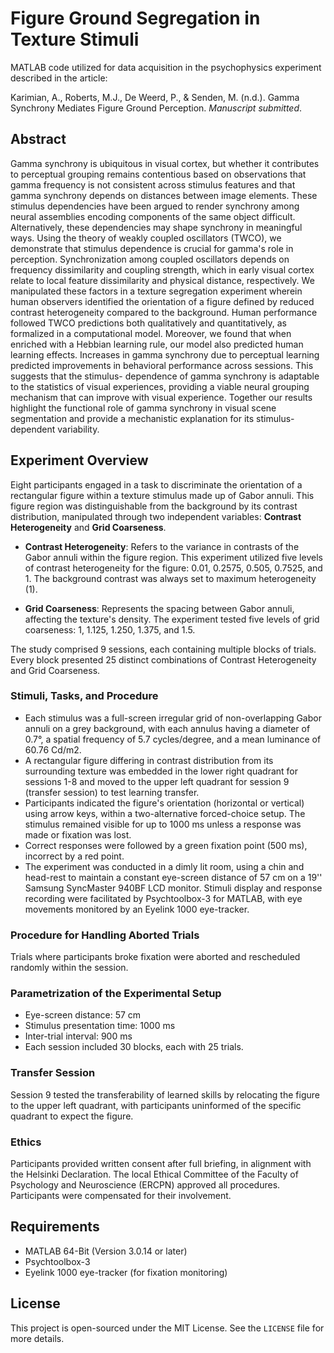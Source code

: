 # Figure Ground Segregation in Texture Stimuli

MATLAB code utilized for data acquisition in the psychophysics experiment described in the article:


Karimian, A., Roberts, M.J., De Weerd, P., & Senden, M. (n.d.). Gamma Synchrony Mediates Figure Ground Perception. *Manuscript submitted*.

## Abstract
Gamma synchrony is ubiquitous in visual cortex, but whether it contributes to perceptual grouping remains contentious based on observations that gamma frequency is not consistent across stimulus features and that gamma synchrony depends on distances between image elements. These stimulus 
dependencies have been argued to render synchrony among neural assemblies encoding components of the same object difficult. Alternatively, these dependencies may shape synchrony in meaningful ways. Using the theory of weakly coupled oscillators (TWCO), we demonstrate that stimulus dependence is crucial for gamma's role in perception. Synchronization among coupled oscillators depends on frequency dissimilarity and coupling strength, which in early visual cortex relate to local feature dissimilarity and physical distance, respectively. We manipulated these factors in a texture segregation experiment wherein human observers identified the orientation of a figure defined by reduced contrast heterogeneity compared to the background. Human performance followed TWCO predictions both qualitatively and quantitatively, as formalized in a computational model. Moreover, we found that when enriched with a Hebbian learning rule, our model also predicted human learning effects. Increases in gamma synchrony due to perceptual learning predicted improvements in behavioral performance across sessions. This suggests that the stimulus- dependence of gamma synchrony is adaptable to the statistics of visual experiences, providing a viable neural grouping mechanism that can improve with visual experience. Together our results highlight the functional role of gamma synchrony in visual scene segmentation and provide a mechanistic explanation for its stimulus-dependent variability.

## Experiment Overview

Eight participants engaged in a task to discriminate the orientation of a rectangular figure within a texture stimulus made up of Gabor annuli. This figure region was distinguishable from the background by its contrast distribution, manipulated through two independent variables: **Contrast Heterogeneity** and **Grid Coarseness**.

- **Contrast Heterogeneity**: Refers to the variance in contrasts of the Gabor annuli within the figure region. This experiment utilized five levels of contrast heterogeneity for the figure: 0.01, 0.2575, 0.505, 0.7525, and 1. The background contrast was always set to maximum heterogeneity (1).
  
- **Grid Coarseness**: Represents the spacing between Gabor annuli, affecting the texture's density. The experiment tested five levels of grid coarseness: 1, 1.125, 1.250, 1.375, and 1.5.

The study comprised 9 sessions, each containing multiple blocks of trials. Every block presented 25 distinct combinations of Contrast Heterogeneity and Grid Coarseness.

### Stimuli, Tasks, and Procedure

- Each stimulus was a full-screen irregular grid of non-overlapping Gabor annuli on a grey background, with each annulus having a diameter of 0.7°, a spatial frequency of 5.7 cycles/degree, and a mean luminance of 60.76 Cd/m2.
- A rectangular figure differing in contrast distribution from its surrounding texture was embedded in the lower right quadrant for sessions 1-8 and moved to the upper left quadrant for session 9 (transfer session) to test learning transfer.
- Participants indicated the figure's orientation (horizontal or vertical) using arrow keys, within a two-alternative forced-choice setup. The stimulus remained visible for up to 1000 ms unless a response was made or fixation was lost.
- Correct responses were followed by a green fixation point (500 ms), incorrect by a red point.
- The experiment was conducted in a dimly lit room, using a chin and head-rest to maintain a constant eye-screen distance of 57 cm on a 19'' Samsung SyncMaster 940BF LCD monitor. Stimuli display and response recording were facilitated by Psychtoolbox-3 for MATLAB, with eye movements monitored by an Eyelink 1000 eye-tracker.

### Procedure for Handling Aborted Trials

Trials where participants broke fixation were aborted and rescheduled randomly within the session.

### Parametrization of the Experimental Setup

- Eye-screen distance: 57 cm
- Stimulus presentation time: 1000 ms
- Inter-trial interval: 900 ms
- Each session included 30 blocks, each with 25 trials.

### Transfer Session

Session 9 tested the transferability of learned skills by relocating the figure to the upper left quadrant, with participants uninformed of the specific quadrant to expect the figure.

### Ethics

Participants provided written consent after full briefing, in alignment with the Helsinki Declaration. The local Ethical Committee of the Faculty of Psychology and Neuroscience (ERCPN) approved all procedures. Participants were compensated for their involvement.

## Requirements

- MATLAB 64-Bit (Version 3.0.14 or later)
- Psychtoolbox-3
- Eyelink 1000 eye-tracker (for fixation monitoring)

## License

This project is open-sourced under the MIT License. See the `LICENSE` file for more details.
